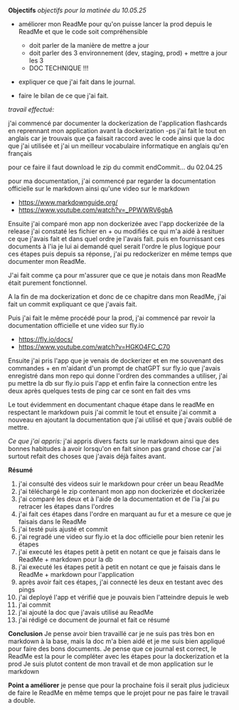 **Objectifs**
*objectifs pour la matinée du 10.05.25*

- améliorer mon ReadMe pour qu'on puisse lancer la prod depuis le ReadMe et que le code soit compréhensible
    - doit parler de la manière de mettre a jour
    - doit parler des 3 environnement (dev, staging, prod) + mettre a jour les 3
    - DOC TECHNIQUE !!!

- expliquer ce que j'ai fait dans le journal.
- faire le bilan de ce que j'ai fait.



_*travail effectué:*_

j'ai commencé par documenter la dockerization de l'application flashcards en reprennant mon application avant la dockerization 
-ps j'ai fait le tout en anglais car je trouvais que ça faisait raccord avec le code ainsi que la doc que j'ai utilisée et j'ai un meilleur vocabulaire informatique en anglais qu'en français

pour ce faire il faut download le zip du commit endCommit... du 02.04.25

pour ma documentation, j'ai commencé par regarder la documentation officielle sur le markdown ainsi qu'une video sur le markdown
- https://www.markdownguide.org/
- https://www.youtube.com/watch?v=_PPWWRV6gbA


Ensuite j'ai comparé mon app non dockerizée avec l'app dockerizée de la release
j'ai constaté les fichier en + ou modifiés ce qui m'a aidé à resituer ce que j'avais fait et dans quel ordre je l'avais fait.
puis en fournissant ces documents à l'ia je lui ai demandé quel serait l'ordre le plus logique pour ces étapes puis depuis sa réponse, 
j'ai pu redockerizer en même temps que documenter mon ReadMe.

J'ai fait comme ça pour m'assurer que ce que je notais dans mon ReadMe était purement fonctionnel.

A la fin de ma dockerization et donc de ce chapitre dans mon ReadMe, j'ai fait un commit expliquant ce que j'avais fait.



Puis j'ai fait le même procédé pour la prod, j'ai commencé par revoir la documentation officielle et une video sur fly.io
- https://fly.io/docs/
- https://www.youtube.com/watch?v=HGKO4FC_C70

Ensuite j'ai pris l'app que je venais de dockerizer et en me souvenant des commandes + en m'aidant d'un prompt de chatGPT sur fly.io que j'avais enregistré dans mon repo qui donne l'ordren des commandes a utiliser,
j'ai pu mettre la db sur fly.io puis l'app et enfin faire la connection entre les deux après quelques tests de ping car ce sont en fait des vms 

Le tout évidemment en documentant chaque étape dans le readMe en respectant le markdown
puis j'ai commit le tout 
et ensuite j'ai commit a nouveau en ajoutant la documentation que j'ai utilisé et que j'avais oublié de mettre.


*Ce que j'ai appris:*
j'ai appris divers facts sur le markdown ainsi que des bonnes habitudes à avoir lorsqu'on en fait
sinon pas grand chose car j'ai surtout refait des choses que j'avais déjà faites avant.


__Résumé__
1) j'ai consulté des videos suir le markdown pour créer un beau ReadMe
2) j'ai téléchargé le zip contenant mon app non dockerizée et dockerizée
3) j'ai comparé les deux et à l'aide de la documentation et de l'ia j'ai pu retracer les étapes dans l'ordres
4) j'ai fait ces étapes dans l'ordre en marquant au fur et a mesure ce que je faisais dans le ReadMe
5) j'ai testé puis ajusté et commit
6) j'ai regradé une video sur fly.io et la doc officielle pour bien retenir les étapes 
7) j'ai executé les étapes petit à petit en notant ce que je faisais dans le ReadMe + markdown pour la db
8) j'ai executé les étapes petit à petit en notant ce que je faisais dans le ReadMe + markdown pour l'application 
9) après avoir fait ces étapes, j'ai connecté les deux en testant avec des pings
10) j'ai deployé l'app et vérifié que je pouvais bien l'atteindre depuis le web
11) j'ai commit
12) j'ai ajouté la doc que j'avais utilisé au ReadMe 
13) j'ai rédigé ce document de journal et fait ce résumé


__Conclusion__
Je pense avoir bien travaillé car je ne suis pas très bon en markdown à la base,
mais la doc m'a bien aidé et je me suis bien appliqué pour faire des bons documents.
Je pense que ce journal est correct, le ReadMe est la pour le compléter avec les étapes pour la dockerization et la prod
Je suis plutot content de mon travail et de mon application sur le markdown

__Point a améliorer__
je pense que pour la prochaine fois il serait plus judicieux de faire le ReadMe en même temps que le projet pour ne pas faire le travail a double.
